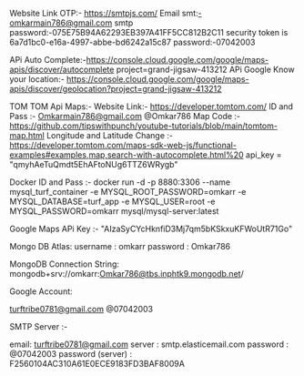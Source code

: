 Website Link OTP:- https://smtpjs.com/
Email smt:-omkarmain786@gmail.com
smtp password:-075E75B94A62293EB397A41FF5CC812B2C11
security token is 6a7d1bc0-e16a-4997-abbe-bd6242a15c87
password:-07042003

APi Auto Complete:-https://console.cloud.google.com/google/maps-apis/discover/autocomplete
project=grand-jigsaw-413212
APi Google Know your location:- https://console.cloud.google.com/google/maps-apis/discover/geolocation?project=grand-jigsaw-413212

TOM TOM Api Maps:-
Website Link:- https://developer.tomtom.com/
ID and Pass :- Omkarmain786@gmail.com @Omkar786
Map Code :- https://github.com/tipswithpunch/youtube-tutorials/blob/main/tomtom-map.html
Longitude and Latitude Change :- https://developer.tomtom.com/maps-sdk-web-js/functional-examples#examples,map,search-with-autocomplete.html%20
api_key = "qmyhAeTuQmdt5EhAFtoNUg6TTZ6WRygb"

Docker ID and Pass :-
docker run -d -p 8880:3306 --name mysql_turf_container -e MYSQL_ROOT_PASSWORD=omkarr -e MYSQL_DATABASE=turf_app -e MYSQL_USER=root -e MYSQL_PASSWORD=omkarr mysql/mysql-server:latest

Google Maps APi Key :-
"AIzaSyCYcHknfiD3Mj7qm5bKSkxuKFWoUtR71Go"

Mongo DB Atlas:
username : omkarr
password : Omkar786

MongoDB Connection String:
mongodb+srv://omkarr:Omkar786@tbs.inphtk9.mongodb.net/

Google Account:

turftribe0781@gmail.com
@07042003

SMTP Server :-

email: turftribe0781@gmail.com
server : smtp.elasticemail.com
password : @07042003
password (server) : F2560104AC310A61E0ECE9183FD3BAF8009A
